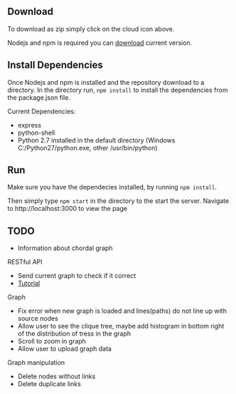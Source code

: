 ## Download
To download as zip simply click on the cloud icon above.

Nodejs and npm is required you can
[download](https://nodejs.org/en/download/) current version.

## Install Dependencies
Once Nodejs and npm is installed and the repository download to a directory. In the directory run, `npm install` to install the dependencies from the package.json file.

Current Dependencies:
* express
* python-shell
* Python 2.7 installed in the default directory (Windows C:/Python27/python.exe, other /usr/bin/python)


## Run
Make sure you have the dependecies installed, by running `npm install`.

Then simply type `npm start` in the directory to the start the server. Navigate to http://localhost:3000 to view the page

## TODO

* Information about chordal graph

RESTful API
* Send current graph to check if it correct
* [Tutorial](https://medium.com/@purposenigeria/build-a-restful-api-with-node-js-and-express-js-d7e59c7a3dfb)

Graph
* Fix error when new graph is loaded and lines(paths) do not line up with source nodes
* Allow user to see the clique tree, maybe add histogram in bottom right of the distribution of tress in the graph
* Scroll to zoom in graph
* Allow user to upload graph data

Graph manipulation
* Delete nodes without links
* Delete duplicate links
